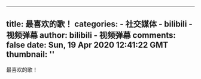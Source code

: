 
---
title: 最喜欢的歌！
categories: 
    - 社交媒体
    - bilibili - 视频弹幕
author: bilibili - 视频弹幕
comments: false
date: Sun, 19 Apr 2020 12:41:22 GMT
thumbnail: ''
---

<div>   
最喜欢的歌！  
</div>
            